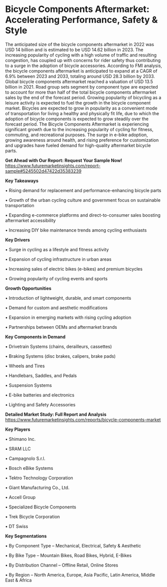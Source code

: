# Bicycle Components Aftermarket: Accelerating Performance, Safety & Style

The anticipated size of the bicycle components aftermarket in 2022 was USD 14 billion and is estimated to be USD 14.62 billion in 2023.
The increasing popularity of cycling with a high volume of traffic and resulting congestion, has coupled up with concerns for rider safety thus contributing to a surge in the adoption of bicycle accessories. According to FMI analysis, the bicycle components aftermarket is anticipated to expand at a CAGR of 6.9% between 2023 and 2033, totaling around USD 28.3 billion by 2033.
Global bicycle components aftermarket reached a valuation of USD 13.5 billion in 2021. Road group sets segment by component type are expected to account for more than half of the total bicycle components aftermarket sales by the end of the forecast period.
Growing popularity of bicycling as a leisure activity is expected to fuel the growth in the bicycle component market. Bicycles are expected to grow in popularity as a convenient mode of transportation for living a healthy and physically fit life, due to which the adoption of bicycle components is expected to grow steadily over the forecast period.
The Bicycle Components Aftermarket is experiencing significant growth due to the increasing popularity of cycling for fitness, commuting, and recreational purposes. The surge in e-bike adoption, growing awareness around health, and rising preference for customization and upgrades have fueled demand for high-quality aftermarket bicycle parts.

**Get Ahead with Our Report: Request Your Sample Now!**
https://www.futuremarketinsights.com/report-sample#5245502d47422d35383239

**Key Takeaways**

•	Rising demand for replacement and performance-enhancing bicycle parts

•	Growth of the urban cycling culture and government focus on sustainable transportation

•	Expanding e-commerce platforms and direct-to-consumer sales boosting aftermarket accessibility

•	Increasing DIY bike maintenance trends among cycling enthusiasts

**Key Drivers**

•	Surge in cycling as a lifestyle and fitness activity

•	Expansion of cycling infrastructure in urban areas

•	Increasing sales of electric bikes (e-bikes) and premium bicycles

•	Growing popularity of cycling events and sports

**Growth Opportunities**

•	Introduction of lightweight, durable, and smart components

•	Demand for custom and aesthetic modifications

•	Expansion in emerging markets with rising cycling adoption

•	Partnerships between OEMs and aftermarket brands

**Key Components in Demand**

•	Drivetrain Systems (chains, derailleurs, cassettes)

•	Braking Systems (disc brakes, calipers, brake pads)

•	Wheels and Tires

•	Handlebars, Saddles, and Pedals

•	Suspension Systems

•	E-bike batteries and electronics

•	Lighting and Safety Accessories

**Detailed Market Study: Full Report and Analysis**
https://www.futuremarketinsights.com/reports/bicycle-components-market

**Key Players**

•	Shimano Inc.

•	SRAM LLC

•	Campagnolo S.r.l.

•	Bosch eBike Systems

•	Tektro Technology Corporation

•	Giant Manufacturing Co., Ltd.

•	Accell Group

•	Specialized Bicycle Components

•	Trek Bicycle Corporation

•	DT Swiss

**Key Segmentations**

•	By Component Type – Mechanical, Electrical, Safety & Aesthetic

•	By Bike Type – Mountain Bikes, Road Bikes, Hybrid, E-Bikes

•	By Distribution Channel – Offline Retail, Online Stores

•	By Region – North America, Europe, Asia Pacific, Latin America, Middle East & Africa
